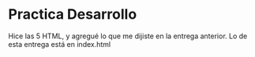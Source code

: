 # Practica Desarrollo
Hice las 5 HTML, y agregué lo que me dijiste en la entrega anterior.
Lo de esta entrega está en index.html
